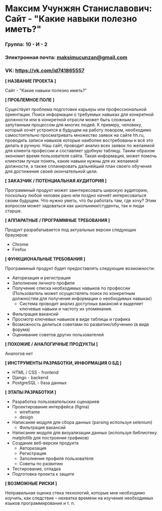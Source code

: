 # Максим Учунжян Станиславович: Сайт - "Какие навыки полезно иметь?"

### Группа: 10 - И - 2
### Электронная почта: maksimucunzan@gmail.com
### VK: https://vk.com/id741865557


**[ НАЗВАНИЕ ПРОЕКТА ]**

Сайт - "Какие навыки полезно иметь?"

**[ ПРОБЛЕМНОЕ ПОЛЕ ]**

Существует проблема подготовки карьеры или профессиональной ориентации. Поиск информации о требуемых навыках для конкретной должности или в конкретной отрасли может быть сложным и запутанным процессом для многих людей. К примеру, человеку, который хочет устроится в будущем на работу повором, необходимо самостоятельно просматривать множество заявок на сайте hh.ru, проводить записи навыков которые наиболее востребованы и всё это делать в ручную. Наш сайт, проводит анализ всех заявок по желаемой для клиента профессии и составляет удобную таблицу. Таким образом экономит время пользователя сайта. Такая информация, может помочь клиентам лучше понять, какие навыки нужны для их желаемой должности, а также спланировать дальнейший план своего обучения для достижения своей окончательной цели.

**[ ЗАКАЗЧИК / ПОТЕНЦИАЛЬНАЯ АУДИТОРИЯ ]**

Программный продукт может заинтересовать широкую аудиторию, поскольку любой человек рано или поздно начнёт интересоваться своим будущем. Что нужно уметь, что бы работать там, где хочу? Этим вопросом может задоваться как школьники/студенты, так и люди старше. 

**[ АППАРАТНЫЕ / ПРОГРАММНЫЕ ТРЕБОВАНИЯ ]** 

Продукт разрабатывается под актуальные версии следующих браузеров:

- Chrome
- Firefox

**[ ФУНКЦИОНАЛЬНЫЕ ТРЕБОВАНИЯ ]**

Программный продукт будет предоставлять следующие возможности:
* Авторизация и регистрация
* Заполнение личного профиля
* Получение списка необходимых навыков по профессии (Пользователь может осуществлять поиск по конкретным должностям для получения информации о необходимых навыках)
    + Система проводит анализ доступных вакансий и выделяет ключевые навыки и частоту их упомянания.
* Фильтрация вакансий
* Просмотр ключевых навыков в виде таблицы и графика
* Возможность делиться советами по развитию/обучению (в виде форума)
* Оценивание советов других пользователей 


**[ ПОХОЖИЕ / АНАЛОГИЧНЫЕ ПРОДУКТЫ ]**

Аналогов нет

**[ ИНСТРУМЕНТЫ РАЗРАБОТКИ, ИНФОРМАЦИЯ О БД ]**

*	HTML / CSS - frontend
*   Django - backend
*	PostgreSQL - база данных

**[ ЭТАПЫ РАЗРАБОТКИ ]**

*	Разработка пользовательских сценариев
*	Проектирование интерфейса (figma)
    + wireframe 
    + design
*	Написание модуля для сбора данных (parsing используя selenium)
    + Фильтрация вакансий
*   Написание модуля для визуализации данных (используя библиотеку matplotlib для построения графиков)
*	Создание веб-версии продукта
    + Авторизация
    + Регистрация
    + Заполнение профиля пользователя
    + Советы по развитию 
*	Тестирование, отладка
*	Подготовка проекта к защите

**[ ВОЗМОЖНЫЕ РИСКИ ]**

Неправильная оценка стека технологий, которые мне необходимо изучить, как следствие – нехватка времени на изучение необходимых языков программирования и т. п.

